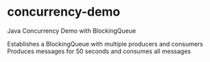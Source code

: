 # concurrency-demo
Java Concurrency Demo with BlockingQueue

Establishes a BlockingQueue with multiple producers and consumers
Produces messages for 50 seconds and consumes all messages
